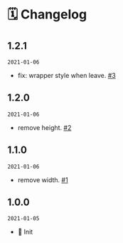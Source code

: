 # 🗓 Changelog

## 1.2.1

`2021-01-06`

- fix: wrapper style when leave. [#3](https://github.com/image-component/react-image-follow/pull/3)

## 1.2.0

`2021-01-06`

- remove height. [#2](https://github.com/image-component/react-image-follow/pull/2)

## 1.1.0

`2021-01-06`

- remove width. [#1](https://github.com/image-component/react-image-follow/pull/1)

## 1.0.0

`2021-01-05`

- 🎉 Init
